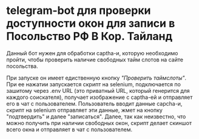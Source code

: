 # telegram-bot для проверки доступности окон для записи в Посольство РФ В Кор. Тайланд

Данный бот нужен для обработки captha-и, которую необходимо пройти, чтобы проверить наличие свободных тайм слотов на сайте посольства.

При запуске он имеет едиственную кнопку *"Проверить таймслоты"*. При ее нажатии запускается скрипт на selenium, подключается по зашитому через .env URL (это приватный URL, который генерится для каждого соискателя), получает изображение с captha-ей и отправляет его в чат с пользователем. Пользователь вводит данные capcha-и, скрипт на selenium отправляет эти данные, жмет на кнопку "подтвердить" и далее "записаться". Далее, так как неизвестно, что можно получить при наличии свободных окон, скрипт делает скиншот всего окна и отправляет в чат с пользователем.

